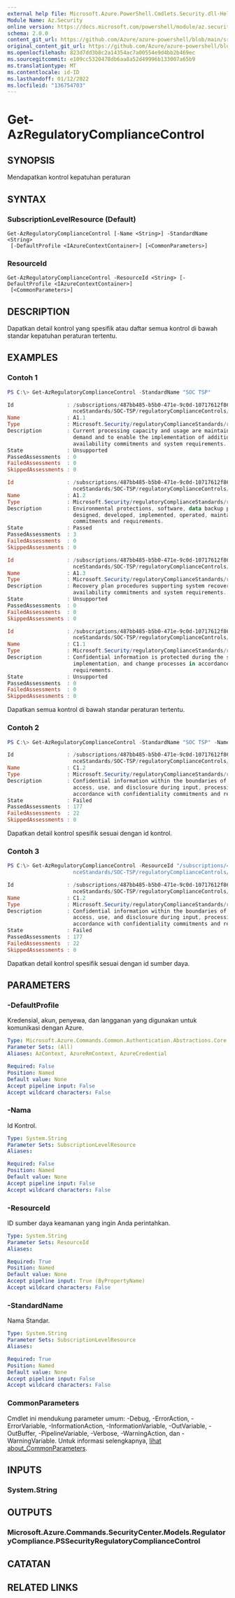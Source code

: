 ```yaml
---
external help file: Microsoft.Azure.PowerShell.Cmdlets.Security.dll-Help.xml
Module Name: Az.Security
online version: https://docs.microsoft.com/powershell/module/az.security/Get-AzRegulatoryComplianceControl
schema: 2.0.0
content_git_url: https://github.com/Azure/azure-powershell/blob/main/src/Security/Security/help/Get-AzRegulatoryComplianceControl.md
original_content_git_url: https://github.com/Azure/azure-powershell/blob/main/src/Security/Security/help/Get-AzRegulatoryComplianceControl.md
ms.openlocfilehash: 823d7dd3b8c2a14354ac7a00554e9d4bb2b469ec
ms.sourcegitcommit: e109cc5320478db6aa8a52d49996b133007a65b9
ms.translationtype: MT
ms.contentlocale: id-ID
ms.lasthandoff: 01/12/2022
ms.locfileid: "136754703"
---
```

# Get-AzRegulatoryComplianceControl

## SYNOPSIS
Mendapatkan kontrol kepatuhan peraturan

## SYNTAX

### SubscriptionLevelResource (Default)
```
Get-AzRegulatoryComplianceControl [-Name <String>] -StandardName <String>
 [-DefaultProfile <IAzureContextContainer>] [<CommonParameters>]
```

### ResourceId
```
Get-AzRegulatoryComplianceControl -ResourceId <String> [-DefaultProfile <IAzureContextContainer>]
 [<CommonParameters>]
```

## DESCRIPTION
Dapatkan detail kontrol yang spesifik atau daftar semua kontrol di bawah standar kepatuhan peraturan tertentu.

## EXAMPLES

### Contoh 1
```powershell
PS C:\> Get-AzRegulatoryComplianceControl -StandardName "SOC TSP"

Id                 : /subscriptions/487bb485-b5b0-471e-9c0d-10717612f869/providers/Microsoft.Security/regulatoryComplia
                     nceStandards/SOC-TSP/regulatoryComplianceControls/A1.1
Name               : A1.1
Type               : Microsoft.Security/regulatoryComplianceStandards/regulatoryComplianceControls
Description        : Current processing capacity and usage are maintained, monitored, and evaluated to manage capacity
                     demand and to enable the implementation of additional capacity to help meet the entity�s
                     availability commitments and system requirements.
State              : Unsupported
PassedAssessments  : 0
FailedAssessments  : 0
SkippedAssessments : 0

Id                 : /subscriptions/487bb485-b5b0-471e-9c0d-10717612f869/providers/Microsoft.Security/regulatoryComplia
                     nceStandards/SOC-TSP/regulatoryComplianceControls/A1.2
Name               : A1.2
Type               : Microsoft.Security/regulatoryComplianceStandards/regulatoryComplianceControls
Description        : Environmental protections, software, data backup processes, and recovery infrastructure are
                     designed, developed, implemented, operated, maintained, and monitored to meet availability
                     commitments and requirements.
State              : Passed
PassedAssessments  : 3
FailedAssessments  : 0
SkippedAssessments : 0

Id                 : /subscriptions/487bb485-b5b0-471e-9c0d-10717612f869/providers/Microsoft.Security/regulatoryComplia
                     nceStandards/SOC-TSP/regulatoryComplianceControls/A1.3
Name               : A1.3
Type               : Microsoft.Security/regulatoryComplianceStandards/regulatoryComplianceControls
Description        : Recovery plan procedures supporting system recovery are tested to help meet the entity�s
                     availability commitments and system requirements.
State              : Unsupported
PassedAssessments  : 0
FailedAssessments  : 0
SkippedAssessments : 0

Id                 : /subscriptions/487bb485-b5b0-471e-9c0d-10717612f869/providers/Microsoft.Security/regulatoryComplia
                     nceStandards/SOC-TSP/regulatoryComplianceControls/C1.1
Name               : C1.1
Type               : Microsoft.Security/regulatoryComplianceStandards/regulatoryComplianceControls
Description        : Confidential information is protected during the system design, development, testing,
                     implementation, and change processes in accordance with confidentiality commitments and
                     requirements.
State              : Unsupported
PassedAssessments  : 0
FailedAssessments  : 0
SkippedAssessments : 0
```

Dapatkan semua kontrol di bawah standar peraturan tertentu.

### Contoh 2
```powershell
PS C:\> Get-AzRegulatoryComplianceControl -StandardName "SOC TSP" -Name "C1.2"

Id                 : /subscriptions/487bb485-b5b0-471e-9c0d-10717612f869/providers/Microsoft.Security/regulatoryComplia
                     nceStandards/SOC-TSP/regulatoryComplianceControls/C1.2
Name               : C1.2
Type               : Microsoft.Security/regulatoryComplianceStandards/regulatoryComplianceControls
Description        : Confidential information within the boundaries of the system is protected against unauthorized
                     access, use, and disclosure during input, processing, retention, output, and disposition in
                     accordance with confidentiality commitments and requirements.
State              : Failed
PassedAssessments  : 177
FailedAssessments  : 22
SkippedAssessments : 0
```

Dapatkan detail kontrol spesifik sesuai dengan id kontrol.

### Contoh 3
```powershell
PS C:\> Get-AzRegulatoryComplianceControl -ResourceId "/subscriptions/487bb485-b5b0-471e-9c0d-10717612f869/providers/Microsoft.Security/regulatoryComplia
                     nceStandards/SOC-TSP/regulatoryComplianceControls/C1.2"

Id                 : /subscriptions/487bb485-b5b0-471e-9c0d-10717612f869/providers/Microsoft.Security/regulatoryComplia
                     nceStandards/SOC-TSP/regulatoryComplianceControls/C1.2
Name               : C1.2
Type               : Microsoft.Security/regulatoryComplianceStandards/regulatoryComplianceControls
Description        : Confidential information within the boundaries of the system is protected against unauthorized
                     access, use, and disclosure during input, processing, retention, output, and disposition in
                     accordance with confidentiality commitments and requirements.
State              : Failed
PassedAssessments  : 177
FailedAssessments  : 22
SkippedAssessments : 0
```

Dapatkan detail kontrol spesifik sesuai dengan id sumber daya.

## PARAMETERS

### -DefaultProfile
Kredensial, akun, penyewa, dan langganan yang digunakan untuk komunikasi dengan Azure.

```yaml
Type: Microsoft.Azure.Commands.Common.Authentication.Abstractions.Core.IAzureContextContainer
Parameter Sets: (All)
Aliases: AzContext, AzureRmContext, AzureCredential

Required: False
Position: Named
Default value: None
Accept pipeline input: False
Accept wildcard characters: False
```

### -Nama
Id Kontrol.

```yaml
Type: System.String
Parameter Sets: SubscriptionLevelResource
Aliases:

Required: False
Position: Named
Default value: None
Accept pipeline input: False
Accept wildcard characters: False
```

### -ResourceId
ID sumber daya keamanan yang ingin Anda perintahkan.

```yaml
Type: System.String
Parameter Sets: ResourceId
Aliases:

Required: True
Position: Named
Default value: None
Accept pipeline input: True (ByPropertyName)
Accept wildcard characters: False
```

### -StandardName
Nama Standar.

```yaml
Type: System.String
Parameter Sets: SubscriptionLevelResource
Aliases:

Required: True
Position: Named
Default value: None
Accept pipeline input: False
Accept wildcard characters: False
```

### CommonParameters
Cmdlet ini mendukung parameter umum: -Debug, -ErrorAction, -ErrorVariable, -InformationAction, -InformationVariable, -OutVariable, -OutBuffer, -PipelineVariable, -Verbose, -WarningAction, dan -WarningVariable. Untuk informasi selengkapnya, [lihat about_CommonParameters](http://go.microsoft.com/fwlink/?LinkID=113216).

## INPUTS

### System.String

## OUTPUTS

### Microsoft.Azure.Commands.SecurityCenter.Models.RegulatoryCompliance.PSSecurityRegulatoryComplianceControl

## CATATAN

## RELATED LINKS
